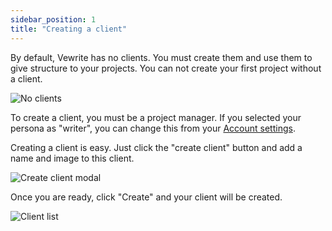 ```yaml
---
sidebar_position: 1
title: "Creating a client"
---
```


By default, Vewrite has no clients. You must create them and use them to give structure to your projects. You can not create your first project without a client.

![No clients](/img/clients/no-clients.png)

To create a client, you must be a project manager. If you selected your persona as "writer", you can change this from your [Account settings](../users/setting-up-your-account.md).

Creating a client is easy. Just click the "create client" button and add a name and image to this client.

![Create client modal](/img/clients/create-client.png)

Once you are ready, click "Create" and your client will be created.

![Client list](/img/clients/client-list.png)
